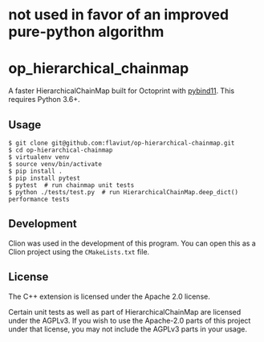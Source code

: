 # not used in favor of an improved pure-python algorithm

# op_hierarchical_chainmap

A faster HierarchicalChainMap built for Octoprint with
[pybind11](https://github.com/pybind/pybind11). This requires Python 3.6+.

## Usage

```console
$ git clone git@github.com:flaviut/op-hierarchical-chainmap.git
$ cd op-hierarchical-chainmap
$ virtualenv venv
$ source venv/bin/activate
$ pip install .
$ pip install pytest
$ pytest  # run chainmap unit tests
$ python ./tests/test.py  # run HierarchicalChainMap.deep_dict() performance tests
```

## Development

Clion was used in the development of this program. You can open this as a Clion project using the `CMakeLists.txt` file.


## License

The C++ extension is licensed under the Apache 2.0 license.

Certain unit tests as well as part of HierarchicalChainMap are licensed
under the AGPLv3. If you wish to use the Apache-2.0 parts of this project
under that license, you may not include the AGPLv3 parts in your usage.
